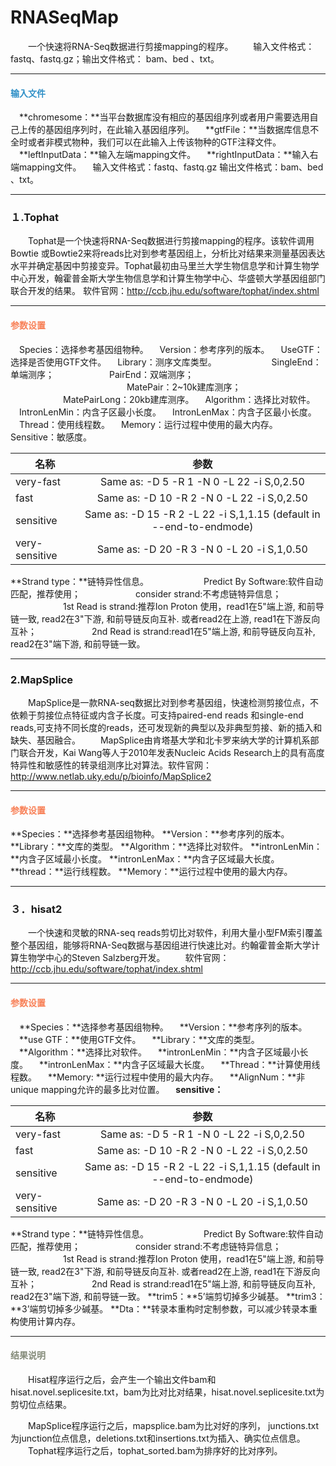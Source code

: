 # RNASeqMap
　　一个快速将RNA-Seq数据进行剪接mapping的程序。
　　输入文件格式：fastq、fastq.gz；输出文件格式： bam、bed 、txt。
****
#### **<i class="fa fa-dot-circle-o" aria-hidden="true" style="color:#3090C7"></i><span style="color:#3090C7"> 输入文件**
　**chromesome：**当平台数据库没有相应的基因组序列或者用户需要选用自己上传的基因组序列时，在此输入基因组序列。
　**gtfFile：**当数据库信息不全时或者非模式物种，我们可以在此输入上传该物种的GTF注释文件。
　**leftInputData：**输入左端mapping文件。
　**rightInputData：**输入右端mapping文件。
 　输入文件格式：fastq、fastq.gz   输出文件格式：bam、bed 、txt。

****
### １.Tophat 
　　Tophat是一个快速将RNA-Seq数据进行剪接mapping的程序。该软件调用Bowtie 或Bowtie2来将reads比对到参考基因组上，分析比对结果来测量基因表达水平并确定基因中剪接变异。Tophat最初由马里兰大学生物信息学和计算生物学中心开发，翰霍普金斯大学生物信息学和计算生物学中心、华盛顿大学基因组部门联合开发的结果。
软件官网：http://ccb.jhu.edu/software/tophat/index.shtml
****
#### **<i class="fa fa-cog" aria-hidden="true" style="color:#F88158"></i> <span style="color:#F88158">参数设置**
　<label id='species'>Species：</label>选择参考基因组物种。
　<label id='speciesVersion'>Version：</label>参考序列的版本。
　<label id='useGTF'>UseGTF：</label>选择是否使用GTF文件。
　<label id='library'>Library：</label>测序文库类型。
　　　　　　SingleEnd：单端测序；
　　　　　　PairEnd：双端测序； 　　　　　　　
　　　　　　MatePair：2~10k建库测序；
　　　　　　MatePairLong：20kb建库测序。
　<label id='algorithm'>Algorithm：</label>选择比对软件。
　<label id='intronLenMin'>IntronLenMin：</label>内含子区最小长度。
　<label id='intronLenMax'>IntronLenMax：</label>内含子区最小长度。
　<label id='thread'>Thread：</label>使用线程数。
　<label id='memory'>Memory：</label>运行过程中使用的最大内存。
　<label id='sensitive'>Sensitive：</label>敏感度。

| 名称        | 参数   |  
| --------   | :-----:  |
| very-fast        | Same as: -D 5 -R 1 -N 0 -L 22 -i S,0,2.50   | 
| fast     | Same as: -D 10 -R 2 -N 0 -L 22 -i S,0,2.50 | 
| sensitive        |   Same as: -D 15 -R 2 -L 22 -i S,1,1.15 (default in --end-to-endmode)   | 
| very-sensitive        |   Same as: -D 20 -R 3 -N 0 -L 20 -i S,1,0.50   | 
**Strand type：**链特异性信息。
　　　　　　Predict By Software:软件自动匹配，推荐使用；
　　　　　　consider strand:不考虑链特异信息；
　　　　　　1st Read is strand:推荐Ion Proton 使用，read1在5"端上游, 和前导链一致, read2在3"下游, 和前导链反向互补. 或者read2在上游, read1在下游反向互补；
　　　　　　2nd Read is strand:read1在5"端上游, 和前导链反向互补, read2在3"端下游, 和前导链一致。

****
### 2.MapSplice
　　MapSplice是一款RNA-seq数据比对到参考基因组，快速检测剪接位点，不依赖于剪接位点特征或内含子长度。可支持paired-end reads 和single-end reads,可支持不同长度的reads，还可发现新的典型以及非典型剪接、新的插入和缺失、基因融合。
　　MapSplice由肯塔基大学和北卡罗来纳大学的计算机系部门联合开发，Kai Wang等人于2010年发表Nucleic Acids Research上的具有高度特异性和敏感性的转录组测序比对算法。软件官网：http://www.netlab.uky.edu/p/bioinfo/MapSplice2
****
#### **<i class="fa fa-cog" aria-hidden="true" style="color:#F88158"></i> <span style="color:#F88158">参数设置**
**Species：**选择参考基因组物种。
**Version：**参考序列的版本。
**Library：**文库的类型。
**Algorithm：**选择比对软件。
**intronLenMin：**内含子区域最小长度。
**intronLenMax：**内含子区域最大长度。
**thread：**运行线程数。
**Memory：**运行过程中使用的最大内存。

****
### ３．hisat2
　　一个快速和灵敏的RNA-seq reads剪切比对软件，利用大量小型FM索引覆盖整个基因组，能够将RNA-Seq数据与基因组进行快速比对。约翰霍普金斯大学计算生物学中心的Steven Salzberg开发。
　　软件官网：http://ccb.jhu.edu/software/tophat/index.shtml
****
#### **<i class="fa fa-cog" aria-hidden="true" style="color:#F88158"></i> <span style="color:#F88158">参数设置**
　**Species：**选择参考基因组物种。
　**Version：**参考序列的版本。
　**use GTF：**使用GTF文件。
　**Library：**文库的类型。
　**Algorithm：**选择比对软件。
　**intronLenMin：**内含子区域最小长度。
　**intronLenMax：**内含子区域最大长度。
　**Thread：**计算使用线程数。
　**Memory: **运行过程中使用的最大内存。
　**AlignNum：**非unique mapping允许的最多比对位置。
　**sensitive：**

| 名称        | 参数   |  
| --------   | :-----:  |
| very-fast        | Same as: -D 5 -R 1 -N 0 -L 22 -i S,0,2.50   | 
| fast     | Same as: -D 10 -R 2 -N 0 -L 22 -i S,0,2.50 | 
| sensitive        |   Same as: -D 15 -R 2 -L 22 -i S,1,1.15 (default in --end-to-endmode)   | 
| very-sensitive        |   Same as: -D 20 -R 3 -N 0 -L 20 -i S,1,0.50   | 
**Strand type：**链特异性信息。
　　　　　　Predict By Software:软件自动匹配，推荐使用；
　　　　　　consider strand:不考虑链特异信息；
　　　　　　1st Read is strand:推荐Ion Proton 使用，read1在5"端上游, 和前导链一致, read2在3"下游, 和前导链反向互补. 或者read2在上游, read1在下游反向互补；
　　　　　　2nd Read is strand:read1在5"端上游, 和前导链反向互补, read2在3"端下游, 和前导链一致。
**trim5：**5’端剪切掉多少碱基。
**trim3：**3’端剪切掉多少碱基。
**Dta：**转录本重构时定制参数，可以减少转录本重构使用计算内存。

****
#### **<i class="fa fa-file-text" aria-hidden="true" style="color:#848b79"></i><span style="color:#848b79"> 结果说明**
　　Hisat程序运行之后，会产生一个输出文件bam和hisat.novel.seplicesite.txt，bam为比对比对结果，hisat.novel.seplicesite.txt为剪切位点结果。
<div style="text-align:center">
<img data-src="1.png" width="750px"  ></img>
</div>
　　MapSplice程序运行之后，mapsplice.bam为比对好的序列， junctions.txt为junction位点信息，deletions.txt和insertions.txt为插入、确实位点信息。
<div style="text-align:center">
<img data-src="2.png" width="750px" ></img>
</div>
　　Tophat程序运行之后，tophat_sorted.bam为排序好的比对序列。
<div style="text-align:center">
<img data-src="3.png" width="750px" ></img>
</div>
